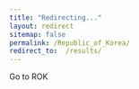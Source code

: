```yaml
---
title: "Redirecting..."
layout: redirect
sitemap: false
permalink: /Republic_of_Korea/
redirect_to:  /results/
---
```


Go to ROK